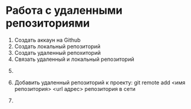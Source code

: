 # Работа с удаленными репозиториями
1. Создать аккаун на Github
2. Создать локальный репозиторий
3. Создать удаленный репохиторий
4. Связать удаленный и локальный репозиторий
5. ```
6. Добавить удаленный репозиторий к проекту: git remote add <имя репозитория> <url адрес> репозитория в сети
7. ```
